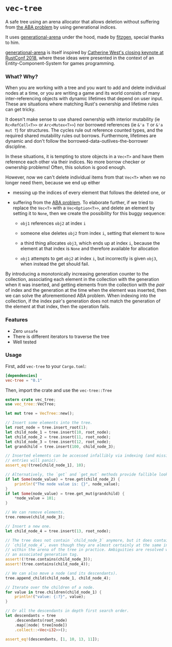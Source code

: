 # `vec-tree`

A safe tree using an arena allocator that allows deletion without suffering from
[the ABA problem](https://en.wikipedia.org/wiki/ABA_problem) by using generational
indices.

It uses [generational-arena](https://github.com/fitzgen/generational-arena) under
the hood, made by [fitzgen](https://github.com/fitzgen), special thanks to him.

[generational-arena](https://github.com/fitzgen/generational-arena) is itself inspired
by [Catherine West's closing keynote at RustConf
2018](http://rustconf.com/program.html#closingkeynote), where these ideas
were presented in the context of an Entity-Component-System for games
programming.

### What? Why?

When you are working with a tree and you want to add and delete individual
nodes at a time, or you are writing a game and its world consists of many
inter-referencing objects with dynamic lifetimes that depend on user
input. These are situations where matching Rust's ownership and lifetime rules
can get tricky.

It doesn't make sense to use shared ownership with interior mutability (ie
`Rc<RefCell<T>>` or `Arc<Mutex<T>>`) nor borrowed references (ie `&'a T` or `&'a
mut T`) for structures. The cycles rule out reference counted types, and the
required shared mutability rules out borrows. Furthermore, lifetimes are dynamic
and don't follow the borrowed-data-outlives-the-borrower discipline.

In these situations, it is tempting to store objects in a `Vec<T>` and have them
reference each other via their indices. No more borrow checker or ownership
problems! Often, this solution is good enough.

However, now we can't delete individual items from that `Vec<T>` when we no
longer need them, because we end up either

* messing up the indices of every element that follows the deleted one, or

* suffering from the [ABA
  problem](https://en.wikipedia.org/wiki/ABA_problem). To elaborate further, if
  we tried to replace the `Vec<T>` with a `Vec<Option<T>>`, and delete an
  element by setting it to `None`, then we create the possibility for this buggy
  sequence:

    * `obj1` references `obj2` at index `i`

    * someone else deletes `obj2` from index `i`, setting that element to `None`

    * a third thing allocates `obj3`, which ends up at index `i`, because the
      element at that index is `None` and therefore available for allocation

    * `obj1` attempts to get `obj2` at index `i`, but incorrectly is given
      `obj3`, when instead the get should fail.

By introducing a monotonically increasing generation counter to the collection,
associating each element in the collection with the generation when it was
inserted, and getting elements from the collection with the *pair* of index and
the generation at the time when the element was inserted, then we can solve the
aforementioned ABA problem. When indexing into the collection, if the index
pair's generation does not match the generation of the element at that index,
then the operation fails.

### Features

* Zero `unsafe`
* There is different iterators to traverse the tree
* Well tested

### Usage

First, add `vec-tree` to your `Cargo.toml`:

```toml
[dependencies]
vec-tree = "0.1"
```

Then, import the crate and use the `vec-tree::Tree`

```rust
extern crate vec_tree;
use vec_tree::VecTree;

let mut tree = VecTree::new();

// Insert some elements into the tree.
let root_node = tree.insert_root(1);
let child_node_1 = tree.insert(10, root_node);
let child_node_2 = tree.insert(11, root_node);
let child_node_3 = tree.insert(12, root_node);
let grandchild = tree.insert(100, child_node_3);

// Inserted elements can be accessed infallibly via indexing (and missing
// entries will panic).
assert_eq!(tree[child_node_1], 10);

// Alternatively, the `get` and `get_mut` methods provide fallible lookup.
if let Some(node_value) = tree.get(child_node_2) {
    println!("The node value is: {}", node_value);
}
if let Some(node_value) = tree.get_mut(grandchild) {
    *node_value = 101;
}

// We can remove elements.
tree.remove(child_node_3);

// Insert a new one.
let child_node_4 = tree.insert(13, root_node);

// The tree does not contain `child_node_3` anymore, but it does contain
// `child_node_4`, even though they are almost certainly at the same index
// within the arena of the tree in practice. Ambiguities are resolved with
// an associated generation tag.
assert!(!tree.contains(child_node_3));
assert!(tree.contains(child_node_4));

// We can also move a node (and its descendants).
tree.append_child(child_node_1, child_node_4);

// Iterate over the children of a node.
for value in tree.children(child_node_1) {
    println!("value: {:?}", value);
}

// Or all the descendants in depth first search order.
let descendants = tree
    .descendants(root_node)
    .map(|node| tree[node])
    .collect::<Vec<i32>>();

assert_eq!(descendants, [1, 10, 13, 11]);
```
